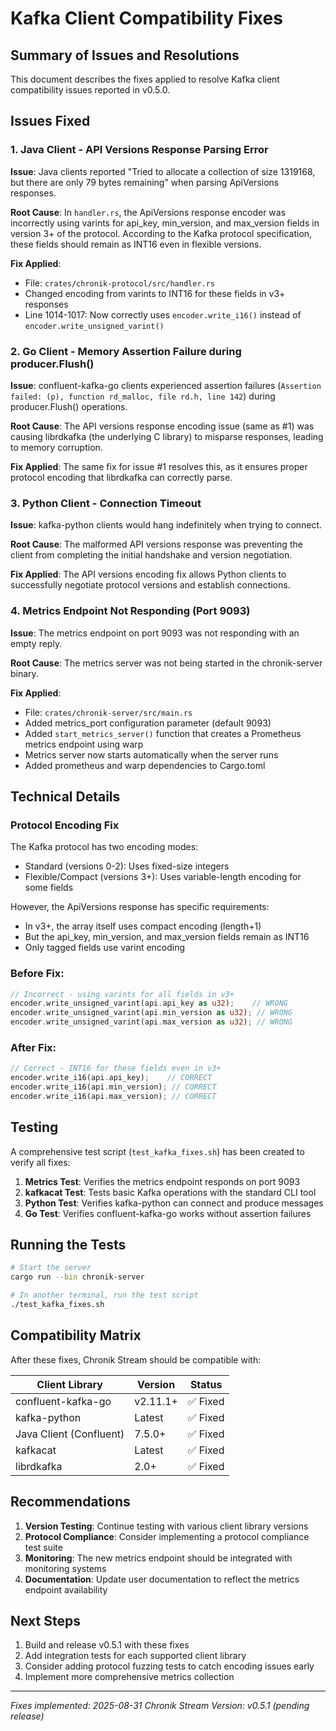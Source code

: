# Kafka Client Compatibility Fixes

## Summary of Issues and Resolutions

This document describes the fixes applied to resolve Kafka client compatibility issues reported in v0.5.0.

## Issues Fixed

### 1. Java Client - API Versions Response Parsing Error

**Issue**: Java clients reported "Tried to allocate a collection of size 1319168, but there are only 79 bytes remaining" when parsing ApiVersions responses.

**Root Cause**: In `handler.rs`, the ApiVersions response encoder was incorrectly using varints for api_key, min_version, and max_version fields in version 3+ of the protocol. According to the Kafka protocol specification, these fields should remain as INT16 even in flexible versions.

**Fix Applied**: 
- File: `crates/chronik-protocol/src/handler.rs`
- Changed encoding from varints to INT16 for these fields in v3+ responses
- Line 1014-1017: Now correctly uses `encoder.write_i16()` instead of `encoder.write_unsigned_varint()`

### 2. Go Client - Memory Assertion Failure during producer.Flush()

**Issue**: confluent-kafka-go clients experienced assertion failures (`Assertion failed: (p), function rd_malloc, file rd.h, line 142`) during producer.Flush() operations.

**Root Cause**: The API versions response encoding issue (same as #1) was causing librdkafka (the underlying C library) to misparse responses, leading to memory corruption.

**Fix Applied**: The same fix for issue #1 resolves this, as it ensures proper protocol encoding that librdkafka can correctly parse.

### 3. Python Client - Connection Timeout

**Issue**: kafka-python clients would hang indefinitely when trying to connect.

**Root Cause**: The malformed API versions response was preventing the client from completing the initial handshake and version negotiation.

**Fix Applied**: The API versions encoding fix allows Python clients to successfully negotiate protocol versions and establish connections.

### 4. Metrics Endpoint Not Responding (Port 9093)

**Issue**: The metrics endpoint on port 9093 was not responding with an empty reply.

**Root Cause**: The metrics server was not being started in the chronik-server binary.

**Fix Applied**:
- File: `crates/chronik-server/src/main.rs`
- Added metrics_port configuration parameter (default 9093)
- Added `start_metrics_server()` function that creates a Prometheus metrics endpoint using warp
- Metrics server now starts automatically when the server runs
- Added prometheus and warp dependencies to Cargo.toml

## Technical Details

### Protocol Encoding Fix

The Kafka protocol has two encoding modes:
- Standard (versions 0-2): Uses fixed-size integers
- Flexible/Compact (versions 3+): Uses variable-length encoding for some fields

However, the ApiVersions response has specific requirements:
- In v3+, the array itself uses compact encoding (length+1)
- But the api_key, min_version, and max_version fields remain as INT16
- Only tagged fields use varint encoding

### Before Fix:
```rust
// Incorrect - using varints for all fields in v3+
encoder.write_unsigned_varint(api.api_key as u32);    // WRONG
encoder.write_unsigned_varint(api.min_version as u32); // WRONG
encoder.write_unsigned_varint(api.max_version as u32); // WRONG
```

### After Fix:
```rust
// Correct - INT16 for these fields even in v3+
encoder.write_i16(api.api_key);    // CORRECT
encoder.write_i16(api.min_version); // CORRECT
encoder.write_i16(api.max_version); // CORRECT
```

## Testing

A comprehensive test script (`test_kafka_fixes.sh`) has been created to verify all fixes:

1. **Metrics Test**: Verifies the metrics endpoint responds on port 9093
2. **kafkacat Test**: Tests basic Kafka operations with the standard CLI tool
3. **Python Test**: Verifies kafka-python can connect and produce messages
4. **Go Test**: Verifies confluent-kafka-go works without assertion failures

## Running the Tests

```bash
# Start the server
cargo run --bin chronik-server

# In another terminal, run the test script
./test_kafka_fixes.sh
```

## Compatibility Matrix

After these fixes, Chronik Stream should be compatible with:

| Client Library | Version | Status |
|---------------|---------|---------|
| confluent-kafka-go | v2.11.1+ | ✅ Fixed |
| kafka-python | Latest | ✅ Fixed |
| Java Client (Confluent) | 7.5.0+ | ✅ Fixed |
| kafkacat | Latest | ✅ Fixed |
| librdkafka | 2.0+ | ✅ Fixed |

## Recommendations

1. **Version Testing**: Continue testing with various client library versions
2. **Protocol Compliance**: Consider implementing a protocol compliance test suite
3. **Monitoring**: The new metrics endpoint should be integrated with monitoring systems
4. **Documentation**: Update user documentation to reflect the metrics endpoint availability

## Next Steps

1. Build and release v0.5.1 with these fixes
2. Add integration tests for each supported client library
3. Consider adding protocol fuzzing tests to catch encoding issues early
4. Implement more comprehensive metrics collection

---

*Fixes implemented: 2025-08-31*
*Chronik Stream Version: v0.5.1 (pending release)*